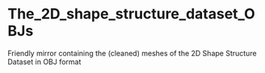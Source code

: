 # The_2D_shape_structure_dataset_OBJs
Friendly mirror containing the (cleaned) meshes of the 2D Shape Structure Dataset in OBJ format

